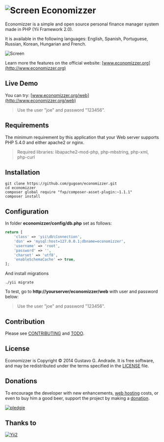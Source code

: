 ![Screen](https://raw.github.com/gugoan/economizzer/master/web/images/favicon-32x32.png) Economizzer
=================================

Economizzer is a simple and open source personal finance manager system made in PHP (Yii Framework 2.0).

It is available in the following languages:  English, Spanish, Portuguese, Russian, Korean, Hungarian and French.

![Screen](https://raw.github.com/gugoan/economizzer/master/web/images/screen.png)

Learn more the features on the official website: [www.economizzer.org](http://www.economizzer.org)

Live Demo
------------

You can try: [www.economizzer.org/web](http://www.economizzer.org/web)

> Use the user "joe" and password "123456".


Requirements
------------

The minimum requirement by this application that your Web server supports PHP 5.4.0 and either apache2 or nginx.

> Required libraries: libapache2-mod-php, php-mbstring, php-xml, php-curl


Installation
------------
~~~
git clone https://github.com/gugoan/economizzer.git
cd economizzer
composer global require "fxp/composer-asset-plugin:~1.1.1"
composer install
~~~


Configuration
-------------

In folder **economizzer/config/db.php** set as follows:

```php
return [
    'class' => 'yii\db\Connection',
    'dsn' => 'mysql:host=127.0.0.1;dbname=economizzer',
    'username' => 'root',
    'password' => '',
    'charset' => 'utf8',
    'enableSchemaCache' => true,
];
```

And install migrations
~~~
./yii migrate
~~~

To test, go to **http://yourserver/economizzer/web** with user and password below:

> Use the user "joe" and password "123456".


Contribution
-------------

Please see [CONTRIBUTING](CONTRIBUTING.md) and [TODO](TODO.md).


License
-------------

Economizzer is Copyright © 2014 Gustavo G. Andrade. 
It is free software, and may be redistributed under the terms specified in the
[LICENSE](LICENSE.md) file.


Donations
-------------
To encourage the developer with new enhancements, [web hosting](http://www.economizzer.org/web/) costs, or even to buy him a good beer, support the project by making a [donation](http://www.economizzer.org/donation.html).

[![pledgie](https://pledgie.com/campaigns/30857.png?skin_name=chrome)](https://pledgie.com/campaigns/30857/)


Thanks to
-------------
[![Yii2](https://img.shields.io/badge/Powered_by-Yii_Framework-green.svg?style=flat)](http://www.yiiframework.com/)
